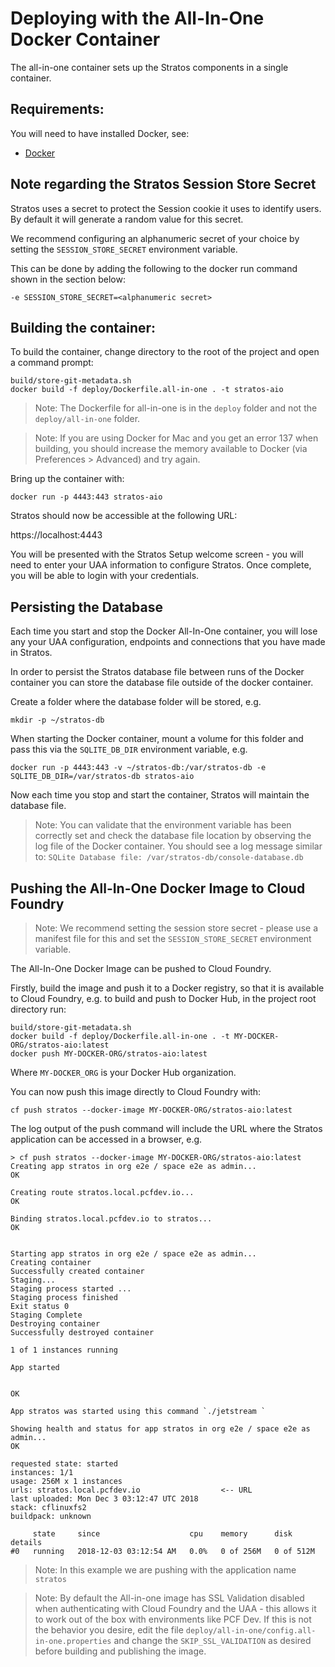 # Deploying with the All-In-One Docker Container

The all-in-one container sets up the Stratos components in a single container.

## Requirements:

You will need to have installed Docker, see:

* [Docker](https://docs.docker.com/engine/installation/)

## Note regarding the Stratos Session Store Secret

Stratos uses a secret to protect the Session cookie it uses to identify users. By default it will generate a random value for this secret.

We recommend configuring an alphanumeric secret of your choice by setting the `SESSION_STORE_SECRET` environment variable.

This can be done by adding the following to the docker run command shown in the section below:

```
-e SESSION_STORE_SECRET=<alphanumeric secret>
```

## Building the container:

To build the container, change directory to the root of the project and open a command prompt:

```
build/store-git-metadata.sh
docker build -f deploy/Dockerfile.all-in-one . -t stratos-aio
```

> Note: The Dockerfile for all-in-one is in the `deploy` folder and not the `deploy/all-in-one` folder.

> Note: If you are using Docker for Mac and you get an error 137 when building, you should increase the memory available to Docker (via Preferences > Advanced) and try again.

Bring up the container with:

```
docker run -p 4443:443 stratos-aio
```

Stratos should now be accessible at the following URL:

https://localhost:4443

You will be presented with the Stratos Setup welcome screen - you will need to enter your UAA information to configure Stratos. Once complete, you will be able to login with your credentials.

## Persisting the Database

Each time you start and stop the Docker All-In-One container, you will lose any your UAA configuration, endpoints and connections that you have made in Stratos.

In order to persist the Stratos database file between runs of the Docker container you can store the database file outside of the docker container.

Create a folder where the database folder will be stored, e.g.

```
mkdir -p ~/stratos-db
```

When starting the Docker container, mount a volume for this folder and pass this via the `SQLITE_DB_DIR` environment variable, e.g.

```
docker run -p 4443:443 -v ~/stratos-db:/var/stratos-db -e SQLITE_DB_DIR=/var/stratos-db stratos-aio
```

Now each time you stop and start the container, Stratos will maintain the database file.

> Note: You can validate that the environment variable has been correctly set and check the database file location by observing the log file
of the Docker container. You should see a log message similar to: `SQLite Database file: /var/stratos-db/console-database.db`

## Pushing the All-In-One Docker Image to Cloud Foundry

> Note: We recommend setting the session store secret - please use a manifest file for this and set the `SESSION_STORE_SECRET` environment variable.

The All-In-One Docker Image can be pushed to Cloud Foundry.

Firstly, build the image and push it to a Docker registry, so that it is available to Cloud Foundry, e.g. to build and push to Docker Hub, in the project root directory run:

```
build/store-git-metadata.sh
docker build -f deploy/Dockerfile.all-in-one . -t MY-DOCKER-ORG/stratos-aio:latest
docker push MY-DOCKER-ORG/stratos-aio:latest
```

Where `MY-DOCKER_ORG` is your Docker Hub organization.

You can now push this image directly to Cloud Foundry with:

```
cf push stratos --docker-image MY-DOCKER-ORG/stratos-aio:latest
```

The log output of the push command will include the URL where the Stratos application can be accessed in a browser, e.g.

```
> cf push stratos --docker-image MY-DOCKER-ORG/stratos-aio:latest
Creating app stratos in org e2e / space e2e as admin...
OK

Creating route stratos.local.pcfdev.io...
OK

Binding stratos.local.pcfdev.io to stratos...
OK


Starting app stratos in org e2e / space e2e as admin...
Creating container
Successfully created container
Staging...
Staging process started ...
Staging process finished
Exit status 0
Staging Complete
Destroying container
Successfully destroyed container

1 of 1 instances running

App started


OK

App stratos was started using this command `./jetstream `

Showing health and status for app stratos in org e2e / space e2e as admin...
OK

requested state: started
instances: 1/1
usage: 256M x 1 instances
urls: stratos.local.pcfdev.io                  <-- URL
last uploaded: Mon Dec 3 03:12:47 UTC 2018
stack: cflinuxfs2
buildpack: unknown

     state     since                    cpu    memory      disk        details
#0   running   2018-12-03 03:12:54 AM   0.0%   0 of 256M   0 of 512M
```

> Note: In this example we are pushing with the application name `stratos`

> Note: By default the All-in-one image has SSL Validation disabled when authenticating with Cloud Foundry and the UAA - this allows it to work out of the box with environments like PCF Dev. If this is not the behavior you desire, edit the file `deploy/all-in-one/config.all-in-one.properties` and change the `SKIP_SSL_VALIDATION` as desired before building and publishing the image.